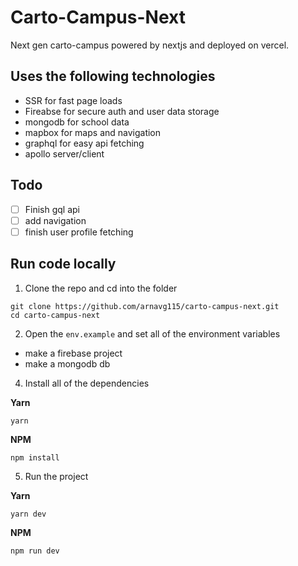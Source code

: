 # Carto-Campus-Next

Next gen carto-campus powered by nextjs and deployed on vercel.

## Uses the following technologies
- SSR for fast page loads
- Fireabse for secure auth and user data storage
- mongodb for school data
- mapbox for maps and navigation
- graphql for easy api fetching
- apollo server/client

## Todo
- [ ] Finish gql api
- [ ] add navigation
- [ ] finish user profile fetching

## Run code locally
1. Clone the repo and cd into the folder
```shell
git clone https://github.com/arnavg115/carto-campus-next.git
cd carto-campus-next
```
2.  Open the `env.example` and set all of the environment variables
- make a firebase project
- make a mongodb db
4.  Install all of the dependencies

**Yarn**
```
yarn
```
**NPM**
```
npm install
```

5. Run the project

**Yarn**
```
yarn dev
```
**NPM**
```
npm run dev
```
